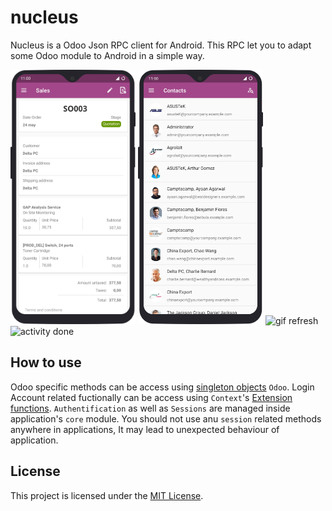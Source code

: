 # nucleus

Nucleus is a Odoo Json RPC client for Android. This RPC let you to adapt some Odoo module to Android in a simple way.

<p float="left">

<img src="https://github.com/miguel-domatix/nucleus/blob/master/android/doc/sales.png"  alt="image example" width="200"/>

<img src="https://github.com/miguel-domatix/nucleus/blob/master/android/doc/contactos-1.png" alt="contacts" width="200"/>

<img src="https://github.com/miguel-domatix/nucleus/blob/master/android/doc/Peek%2028-05-2019%2012-34.gif" alt="gif refresh" width="200"/>

<img src="https://github.com/miguel-domatix/nucleus/blob/master/android/doc/Peek%2028-05-2019%2012-36.gif" alt="activity done" width="200"/>

</p>

## How to use

Odoo specific methods can be access using [singleton objects](https://kotlinlang.org/docs/reference/object-declarations.html#object-declarations) `Odoo`.
Login Account related fuctionally can be access using `Context`'s [Extension functions](https://kotlinlang.org/docs/reference/extensions.html#extension-functions).
`Authentification` as well as `Sessions` are managed inside application's `core` module. You should not use anu `session` related methods anywhere in applications, It may lead to unexpected behaviour of application.

## License

This project is licensed under the [MIT License](http://opensource.org/licenses/MIT).


